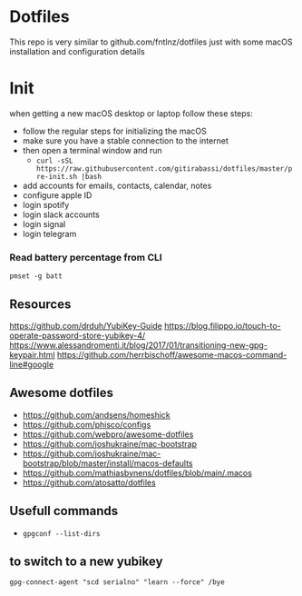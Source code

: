 # Dotfiles

This repo is very similar to github.com/fntlnz/dotfiles just with some macOS installation and configuration details

# Init
when getting a new macOS desktop or laptop follow these steps:
- follow the regular steps for initializing the macOS
- make sure you have a stable connection to the internet 
- then open a terminal window and run 
  - `curl -sSL https://raw.githubusercontent.com/gitirabassi/dotfiles/master/pre-init.sh |bash` 
- add accounts for emails, contacts, calendar, notes
- configure apple ID
- login spotify
- login slack accounts
- login signal
- login telegram

### Read battery percentage from CLI

`pmset -g batt`

## Resources
https://github.com/drduh/YubiKey-Guide
https://blog.filippo.io/touch-to-operate-password-store-yubikey-4/
https://www.alessandromenti.it/blog/2017/01/transitioning-new-gpg-keypair.html
https://github.com/herrbischoff/awesome-macos-command-line#google

## Awesome dotfiles
- https://github.com/andsens/homeshick
- https://github.com/phisco/configs
- https://github.com/webpro/awesome-dotfiles
- https://github.com/joshukraine/mac-bootstrap
- https://github.com/joshukraine/mac-bootstrap/blob/master/install/macos-defaults
- https://github.com/mathiasbynens/dotfiles/blob/main/.macos
- https://github.com/atosatto/dotfiles

## Usefull commands
- `gpgconf --list-dirs`

## to switch to a new yubikey
`gpg-connect-agent "scd serialno" "learn --force" /bye`
